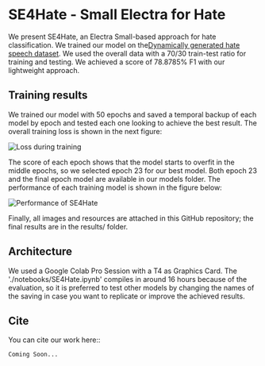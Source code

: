 # SE4Hate - Small Electra for Hate

We present SE4Hate, an Electra Small-based approach for hate classification. We trained our model on the[Dynamically generated hate speech dataset](https://github.com/bvidgen/Dynamically-Generated-Hate-Speech-Dataset). We used the overall data with a 70/30 train-test ratio for training and testing. We achieved a score of 78.8785% F1 with our lightweight approach.

## Training results

We trained our model with 50 epochs and saved a temporal backup of each model by epoch and tested each one looking to achieve the best result. The overall training loss is shown in the next figure:

![Loss during training](./figures/Average_Loss_of_SE4Hate_per_epoch.png)

The score of each epoch shows that the model starts to overfit in the middle epochs, so we selected epoch 23 for our best model. Both epoch 23 and the final epoch model are available in our models folder. The performance of each training model is shown in the figure below:

![Performance of SE4Hate](./figures/Train_and_Test_F1_Scores_of_SE4Hate_Over_Epochs.png)

Finally, all images and resources are attached in this GitHub repository; the final results are in the results/ folder.

## Architecture

We used a Google Colab Pro Session with a T4 as Graphics Card. The './notebooks/SE4Hate.ipynb' compiles in around 16 hours because of the evaluation, so it is preferred to test other models by changing the names of the saving in case you want to replicate or improve the achieved results.

## Cite

You can cite our work here::

```plaintext
Coming Soon...


```